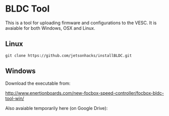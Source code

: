 # BLDC Tool #

This is a tool for uploading firmware and configurations to the VESC.  It is avaiable for both Windows, OSX and Linux.

## Linux ##

```
git clone https://github.com/jetsonhacks/installBLDC.git
```

## Windows ##

Download the executable from: 

http://www.enertionboards.com/new-focbox-speed-controller/focbox-bldc-tool-win/

Also avaiable temporarily here (on Google Drive):

